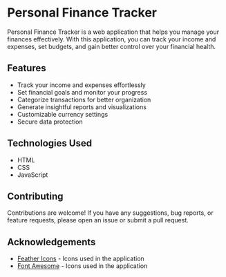 # Personal Finance Tracker

Personal Finance Tracker is a web application that helps you manage your finances effectively. With this application, you can track your income and expenses, set budgets, and gain better control over your financial health. 


## Features

- Track your income and expenses effortlessly
- Set financial goals and monitor your progress
- Categorize transactions for better organization
- Generate insightful reports and visualizations
- Customizable currency settings
- Secure data protection

## Technologies Used

- HTML
- CSS
- JavaScript

## Contributing

Contributions are welcome! If you have any suggestions, bug reports, or feature requests, please open an issue or submit a pull request.


## Acknowledgements

- [Feather Icons](https://feathericons.com/) - Icons used in the application
- [Font Awesome](https://fontawesome.com/) - Icons used in the application

